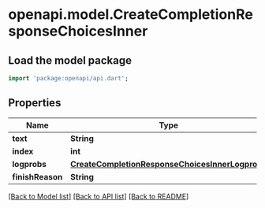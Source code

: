 # openapi.model.CreateCompletionResponseChoicesInner

## Load the model package
```dart
import 'package:openapi/api.dart';
```

## Properties
Name | Type | Description | Notes
------------ | ------------- | ------------- | -------------
**text** | **String** |  | [optional] 
**index** | **int** |  | [optional] 
**logprobs** | [**CreateCompletionResponseChoicesInnerLogprobs**](CreateCompletionResponseChoicesInnerLogprobs.md) |  | [optional] 
**finishReason** | **String** |  | [optional] 

[[Back to Model list]](../README.md#documentation-for-models) [[Back to API list]](../README.md#documentation-for-api-endpoints) [[Back to README]](../README.md)



